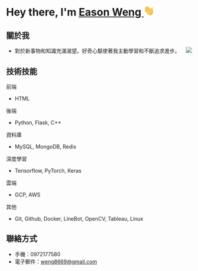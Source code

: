 <h1>Hey there, I'm <a  href="https://github.com/weng8669/">Eason Weng </a> <img  src="https://raw.githubusercontent.com/ABSphreak/ABSphreak/master/gifs/Hi.gif" width="30px"></h1>

## 關於我
<img align="right" src="https://github-readme-stats.vercel.app/api?username=syxuan&show_icons=true&icon_color=CE1D2D&text_color=718096&bg_color=ffffff&hide_title=true" />

- 對於新事物和知識充滿渴望。好奇心驅使著我主動學習和不斷追求進步。

## 技術技能

前端                                     
- HTML                                 

後端
- Python, Flask, C++

資料庫
- MySQL, MongoDB, Redis

深度學習
- Tensorflow, PyTorch, Keras

雲端
- GCP, AWS

其他
- Git, Github, Docker, LineBot, OpenCV, Tableau, Linux

## 聯絡方式

- 手機：0972177580
- 電子郵件：weng8669@gmail.com



<!--
**weng8669/weng8669** is a ✨ _special_ ✨ repository because its `README.md` (this file) appears on your GitHub profile.

Here are some ideas to get you started:

- 🔭 I’m currently working on ...
- 🌱 I’m currently learning ...
- 👯 I’m looking to collaborate on ...
- 🤔 I’m looking for help with ...
- 💬 Ask me about ...
- 📫 How to reach me: ...
- 😄 Pronouns: ...
- ⚡ Fun fact: ...
-->

